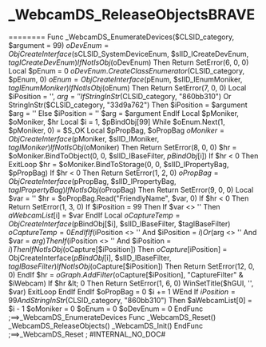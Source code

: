 # _WebcamDS_ReleaseObjectsBRAVE
======== Func _WebcamDS_EnumerateDevices($CLSID_category, $argument = 99)     $oDevEnum = ObjCreateInterface($sCLSID_SystemDeviceEnum, $sIID_ICreateDevEnum, $tagICreateDevEnum)      If Not IsObj($oDevEnum) Then Return SetError(6, 0, 0)     Local $pEnum = 0     $oDevEnum.CreateClassEnumerator($CLSID_category, $pEnum, 0)     $oEnum = ObjCreateInterface($pEnum, $sIID_IEnumMoniker, $tagIEnumMoniker)      If Not IsObj($oEnum) Then Return SetError(7, 0, 0)     Local $iPosition = '', $arg = ''     If StringInStr($CLSID_category, "860bb310") Or StringInStr($CLSID_category, "33d9a762") Then         $iPosition = $argument         $arg = ''     Else         $iPosition = ''         $arg = $argument     EndIf     Local $pMoniker, $oMoniker, $hr     Local $i = 1, $pBindObj[99]     While $oEnum.Next(1, $pMoniker, 0) = $S_OK         Local $pPropBag, $oPropBag         $oMoniker = ObjCreateInterface($pMoniker, $sIID_IMoniker, $tagIMoniker)         If Not IsObj($oMoniker) Then Return SetError(8, 0, 0)         $hr = $oMoniker.BindToObject(0, 0, $sIID_IBaseFilter, $pBindObj[$i])         If $hr &lt; 0 Then ExitLoop         $hr = $oMoniker.BindToStorage(0, 0, $sIID_IPropertyBag, $pPropBag)         If $hr &lt; 0 Then Return SetError(1, 2, 0)         $oPropBag = ObjCreateInterface($pPropBag, $sIID_IPropertyBag, $tagIPropertyBag)         If Not IsObj($oPropBag) Then Return SetError(9, 0, 0)         Local $var = ''         $hr = $oPropBag.Read("FriendlyName", $var, 0)         If $hr &lt; 0 Then Return SetError(1, 3, 0)         If $iPosition = 99 Then             If $var &lt;> '' Then                 $aWebcamList[$i] = $var             EndIf             Local $oCaptureTemp = ObjCreateInterface($pBindObj[$i], $sIID_IBaseFilter, $tagIBaseFilter)             $oCaptureTemp = 0         EndIf         If ($iPosition &lt;> '' And $iPosition = $i) Or ($arg &lt;> '' And $var = $arg) Then             If ($iPosition &lt;> '' And $iPosition = $i) Then                 If Not IsObj($oCapture[$iPosition]) Then                     $oCapture[$iPosition] = ObjCreateInterface($pBindObj[$i], $sIID_IBaseFilter, $tagIBaseFilter)                     If Not IsObj($oCapture[$iPosition]) Then Return SetError(12, 0, 0)                 EndIf                 $hr = $oGraph.AddFilter($oCapture[$iPosition], "CaptureFilter" &amp; $iWebcam)                 If $hr &lt; 0 Then Return SetError(1, 6, 0)                 WinSetTitle($hGUI, '', $var)                 ExitLoop             EndIf         EndIf         $oPropBag = 0         $i += 1     WEnd     If $iPosition = 99 And StringInStr($CLSID_category, "860bb310") Then $aWebcamList[0] = $i - 1     $oMoniker = 0     $oEnum = 0     $oDevEnum = 0 EndFunc   ;==>_WebcamDS_EnumerateDevices  Func _WebcamDS_Reset()     _WebcamDS_ReleaseObjects()     _WebcamDS_Init() EndFunc   ;==>_WebcamDS_Reset ; #INTERNAL_NO_DOC# 
